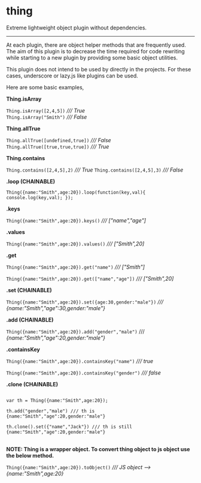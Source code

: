 thing
=====

Extreme lightweight object plugin without dependencies.

-----

At each plugin, there are object helper methods that are frequently used. The aim of this plugin is to decrease the time required for code rewriting while starting to a new plugin by providing some basic object utilities.

This plugin does not intend to be used by directly in the projects. For these cases, underscore or lazy.js like plugins can be used. 

Here are some basic examples,

**Thing.isArray**

<code>Thing.isArray([2,4,5])</code> */// True*  
<code>Thing.isArray("Smith")</code> */// False*

**Thing.allTrue**

<code>Thing.allTrue([undefined,true])</code> */// False*
<code>Thing.allTrue([true,true,true])</code> */// True*

**Thing.contains**

<code>Thing.contains([2,4,5],2)</code> */// True*
<code>Thing.contains([2,4,5],3)</code> */// False*

**.loop (CHAINABLE)**

<code>Thing({name:"Smith",age:20}).loop(function(key,val){
console.log(key,val);
});</code>

**.keys**

<code>Thing({name:"Smith",age:20}).keys()</code> */// ["name","age"]*

**.values**

<code>Thing({name:"Smith",age:20}).values()</code> */// ["Smith",20]*

**.get**

<code>Thing({name:"Smith",age:20}).get("name")</code> */// ["Smith"]*

<code>Thing({name:"Smith",age:20}).get(["name","age"])</code> */// ["Smith",20]*

**.set (CHAINABLE)**

<code>Thing({name:"Smith",age:20}).set({age:30,gender:"male"})</code> */// {name:"Smith","age":30,gender:"male"}*

**.add (CHAINABLE)**

<code>Thing({name:"Smith",age:20}).add("gender","male")</code> /// *{name:"Smith","age":20,gender:"male"}*

**.containsKey**

<code>Thing({name:"Smith",age:20}).containsKey("name")</code> */// true*

<code>Thing({name:"Smith",age:20}).containsKey("gender")</code> */// false*

**.clone (CHAINABLE)**
<pre>
<code>
var th = Thing({name:"Smith",age:20});

th.add("gender","male") /// th is {name:"Smith","age":20,gender:"male"}

th.clone().set({"name","Jack"}) /// th is still {name:"Smith","age":20,gender:"male"}
</code>
</pre>

**NOTE: Thing is a wrapper object. To convert thing object to js object use the below method.**

<code>Thing({name:"Smith",age:20}).toObject()</code> */// JS object --> {name:"Smith",age:20}*
